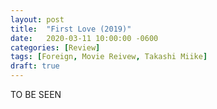 ```yaml
---
layout: post
title:  "First Love (2019)"
date:   2020-03-11 10:00:00 -0600
categories: [Review]
tags: [Foreign, Movie Reivew, Takashi Miike]
draft: true
---
```


TO BE SEEN
